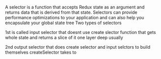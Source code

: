 A selector is a function that accepts Redux state as an argument and returns data that is derived from that state. Selectors can provide performance optimizations to your application and can also help you encapsulate your global state tree
Two types of selectors

1st is called input selector that doesnt use create slector 
  function that gets whole state and returns a slice of it
    one layer deep usually

2nd output selector that does create selector and input selctors to build themselves
  createSelector takes to